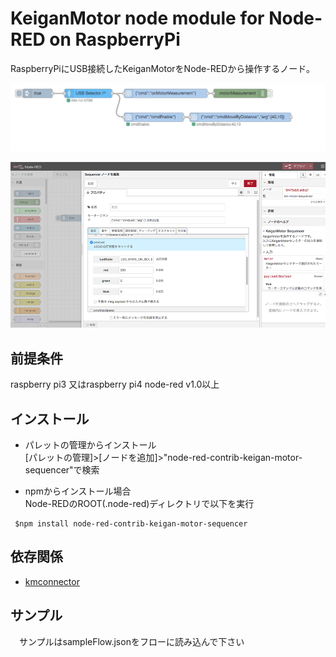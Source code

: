 # KeiganMotor node module for Node-RED on RaspberryPi

RaspberryPiにUSB接続したKeiganMotorをNode-REDから操作するノード。

![sc_1](/sc_1.png)

![sc_2](/sc_2.png)

## 前提条件
raspberry pi3 又はraspberry pi4
node-red v1.0以上

## インストール 

+ パレットの管理からインストール  
    [パレットの管理]>[ノードを追加]>"node-red-contrib-keigan-motor-sequencer"で検索
    
+ npmからインストール場合  
    Node-REDのROOT(.node-red)ディレクトリで以下を実行

```
 $npm install node-red-contrib-keigan-motor-sequencer
 ```
 

## 依存関係
- [kmconnector](https://github.com/keigan-motor/kmconnector-js)

## サンプル
　サンプルはsampleFlow.jsonをフローに読み込んで下さい

